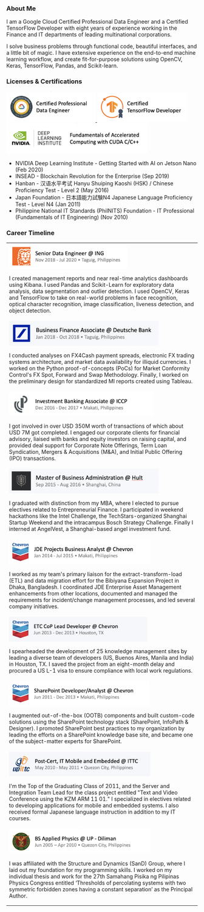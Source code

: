### About Me

I am a Google Cloud Certified Professional Data Engineer and a Certified TensorFlow Developer with eight years of experience working in the Finance and IT departments of leading multinational corporations. 

I solve business problems through functional code, beautiful interfaces, and a little bit of magic. I have extensive experience on the end-to-end machine learning workflow, and create fit-for-purpose solutions using OpenCV, Keras, TensorFlow, Pandas, and Scikit-learn.

### Licenses & Certifications
<div style='display:inline'>
  <a title='View Credential' href='https://www.credential.net/e6ccedda-5b8d-4bc9-a22b-8086ae3dadd3'>
    <img src='https://github.com/epanganiban/epanganiban/blob/master/assets/gcp-data-engineer.png' height='80px'/>
  </a>
  <img src='https://github.com/epanganiban/epanganiban/blob/master/assets/tensorflow.png' height='80px'/>
  <a title='View Credential' href='https://courses.nvidia.com/certificates/d27ea5f1d100432394227a808b474831'>
    <img src='https://github.com/epanganiban/epanganiban/blob/master/assets/dli-cuda_c.png' height='80px'/>
  </a>
</div>

- NVIDIA Deep Learning Institute - Getting Started with AI on Jetson Nano (Feb 2020)</li>
- INSEAD - Blockchain Revolution for the Enterprise (Sep 2019)</li>
- Hanban - 汉语水平考试 Hanyu Shuiping Kaoshi (HSK) / Chinese Proficiency Test - Level 2 (May 2016)</li>
- Japan Foundation - 日本語能力試験N4 Japanese Language Proficiency Test - Level N4 (Jan 2011)</li>
- Philippine National IT Standards (PhilNITS) Foundation - IT Professional (Fundamentals of IT Engineering) (Nov 2010)</li>

### Career Timeline
<table>
  <tr>
    <td>
      <img src='https://github.com/epanganiban/epanganiban/blob/master/assets/ing-job.png' height='65px' />
      <p>I created management reports and near real-time analytics dashboards using Kibana. I used Pandas and Scikit-Learn for exploratory data analysis, data segmentation and outlier detection. I used OpenCV, Keras and TensorFlow to take on real-world problems in face recognition, optical character recognition, image classification, liveness detection, and object detection.</p>
    </td>
  </tr>
  <tr>
    <td>
      <img src='https://github.com/epanganiban/epanganiban/blob/master/assets/db-job.png' height='65px' />
      <p>I conducted analyses on FX4Cash payment spreads, electronic FX trading systems architecture, and market data availability for illiquid currencies. I worked on the Python proof-of-concepts (PoCs) for Market Conformity Control's FX Spot, Forward and Swap Methodology. Finally, I worked on the preliminary design for standardized MI reports created using Tableau.</p>
    </td>
  </tr>
  <tr>
    <td>
      <img src='https://github.com/epanganiban/epanganiban/blob/master/assets/iccp-job.png' height='65px' />
      <p>I got involved in over USD 350M worth of transactions of which about USD 7M got completed. I engaged our corporate clients for financial advisory, liaised with banks and equity investors on raising capital, and provided deal support for Corporate Note Offerings, Term Loan Syndication, Mergers & Acquisitions (M&A), and Initial Public Offering (IPO) transactions.</p>
    </td>
  </tr>
  <tr>
    <td>
      <img src='https://github.com/epanganiban/epanganiban/blob/master/assets/hult-mba.png' height='65px' />
      <p>I graduated with distinction from my MBA, where I elected to pursue electives related to Entrepreneurial Finance. I participated in weekend hackathons like the Intel Challenge, the TechStars-organized Shanghai Startup Weekend and the intracampus Bosch Strategy Challenge. Finally I interned at AngelVest, a Shanghai-based angel investment fund.</p>
    </td>
  </tr>
  <tr>
    <td>
      <img src='https://github.com/epanganiban/epanganiban/blob/master/assets/cvx-job3.png' height='65px' />
      <p>I worked as my team's primary liaison for the extract-transform-load (ETL) and data migration effort for the Bibiyana Expansion Project in Dhaka, Bangladesh. I coordinated JDE Enterprise Asset Management enhancements from other locations, documented and managed the requirements for incident/change management processes, and led several company initiatives.</p>
    </td>
  </tr>
  <tr>
    <td>
      <img src='https://github.com/epanganiban/epanganiban/blob/master/assets/cvx-job2.png' height='65px' />
      <p>I spearheaded the development of 25 knowledge management sites by leading a diverse team of developers (US, Buenos Aires, Manila and India) in Houston, TX. I saved the project from an eight-month delay and procured a US L-1 visa to ensure compliance with local work regulations.</p>
    </td>
  </tr>
  <tr>
    <td>
      <img src='https://github.com/epanganiban/epanganiban/blob/master/assets/cvx-job1.png' height='65px' />
      <p>I augmented out-of-the-box (OOTB) components and built custom-code solutions using the SharePoint technology stack (SharePoint, InfoPath & Designer). I promoted SharePoint best practices to my organization by leading the efforts on a SharePoint knowledge base site, and became one of the subject-matter experts for SharePoint.</p>
    </td>
  </tr>
  <tr>
    <td>
      <img src='https://github.com/epanganiban/epanganiban/blob/master/assets/ittc-cert.png' height='65px' />
      <p>I'm the Top of the Graduating Class of 2011, and the Server and Integration Team Lead for the class project entitled "Text and Video Conference using the KZM ARM 11 01." I specialized in electives related to developing applications for mobile and embedded systems. I also received formal Japanese language instruction in addition to my IT courses.</p>
    </td>
  </tr>
  <tr>
    <td>
      <img src='https://github.com/epanganiban/epanganiban/blob/master/assets/up-bsap.png' height='65px' />
      <p>I was affiliated with the Structure and Dynamics (SanD) Group, where I laid out my foundation for my programming skills. I worked on my individual thesis and work for the 27th Samahang Pisika ng Pilipinas Physics Congress entitled ‘Thresholds of percolating systems with two symmetric forbidden zones having a constant separation’ as the Principal Author.</p>
    </td>
  </tr>
</table>


<!--
**epanganiban/epanganiban** is a ✨ _special_ ✨ repository because its `README.md` (this file) appears on your GitHub profile.

Here are some ideas to get you started:

- 🔭 I’m currently working on ...
- 🌱 I’m currently learning ...
- 👯 I’m looking to collaborate on ...
- 🤔 I’m looking for help with ...
- 💬 Ask me about ...
- 📫 How to reach me: ...
- 😄 Pronouns: ...
- ⚡ Fun fact: ...
-->
